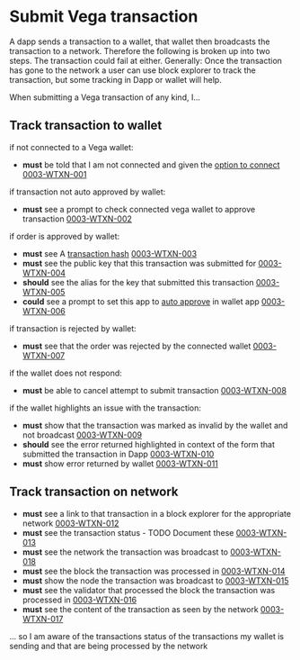 # Submit Vega transaction

A dapp sends a transaction to a wallet, that wallet then broadcasts the transaction to a network.  Therefore the following is broken up into two steps. The transaction could fail at either. Generally: Once the transaction has gone to the network a user can use block explorer to track the transaction, but some tracking in Dapp or wallet will help.

When submitting a Vega transaction of any kind, I...

## Track transaction to wallet

if not connected to a Vega wallet:

- **must** be told that I am not connected and given the [option to connect](0012-WCON-connect_vega_wallet.md) <a name="0003-WTXN-001" href="#0003-WTXN-001">0003-WTXN-001</a>

if transaction not auto approved by wallet:

- **must** see a prompt to check connected vega wallet to approve transaction <a name="0003-WTXN-002" href="#0003-WTXN-002">0003-WTXN-002</a>

if order is approved by wallet:

- **must** see A [transaction hash](7001-DATA-data_display.md#transaction-hash) <a name="0003-WTXN-003" href="#0003-WTXN-003">0003-WTXN-003</a>
- **must** see the public key that this transaction was submitted for <a name="0003-WTXN-004" href="#0003-WTXN-004">0003-WTXN-004</a>
- **should** see the alias for the key that submitted this transaction <a name="0003-WTXN-005" href="#0003-WTXN-005">0003-WTXN-005</a>
- **could** see a prompt to set this app to [auto approve](0001-WALL-wallet.md#approving-transactions) in wallet app <a name="0003-WTXN-006" href="#0003-WTXN-006">0003-WTXN-006</a>

if transaction is rejected by wallet:

- **must** see that the order was rejected by the connected wallet <a name="0003-WTXN-007" href="#0003-WTXN-007">0003-WTXN-007</a>

if the wallet does not respond:

- **must** be able to cancel attempt to submit transaction <a name="0003-WTXN-008" href="#0003-WTXN-008">0003-WTXN-008</a>

if the wallet highlights an issue with the transaction:

- **must** show that the transaction was marked as invalid by the wallet and not broadcast <a name="0003-WTXN-009" href="#0003-WTXN-009">0003-WTXN-009</a>
- **should** see the error returned highlighted in context of the form that submitted the transaction in Dapp <a name="0003-WTXN-010" href="#0003-WTXN-010">0003-WTXN-010</a>
- **must** show error returned by wallet <a name="0003-WTXN-011" href="#0003-WTXN-011">0003-WTXN-011</a>

## Track transaction on network 

- **must** see a link to that transaction in a block explorer for the appropriate network <a name="0003-WTXN-012" href="#0003-WTXN-012">0003-WTXN-012</a>
- **must** see the transaction status - TODO Document these <a name="0003-WTXN-013" href="#0003-WTXN-013">0003-WTXN-013</a>
- **must** see the network the transaction was broadcast to <a name="0003-WTXN-018" href="#0003-WTXN-018">0003-WTXN-018</a>
- **must** see the block the transaction was processed in <a name="0003-WTXN-014" href="#0003-WTXN-014">0003-WTXN-014</a>
- **must** show the node the transaction was broadcast to <a name="0003-WTXN-015" href="#0003-WTXN-015">0003-WTXN-015</a>
- **must** see the validator that processed the block the transaction was processed in <a name="0003-WTXN-016" href="#0003-WTXN-016">0003-WTXN-016</a>
- **must** see the content of the transaction as seen by the network <a name="0003-WTXN-017" href="#0003-WTXN-017">0003-WTXN-017</a>

... so I am aware of the transactions status of the transactions my wallet is sending and that are being processed by the network